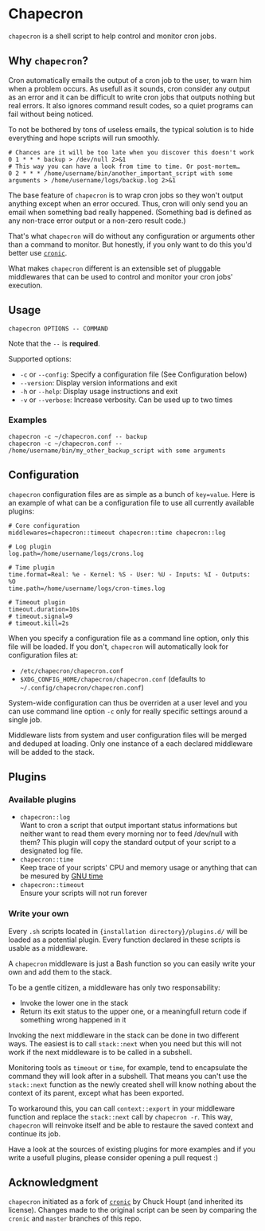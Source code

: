 # Chapecron

`chapecron` is a shell script to help control and monitor cron jobs.

## Why `chapecron`?

Cron automatically emails the output of a cron job to the user, to warn him when a problem occurs.
As usefull as it sounds, cron consider any output as an error and it can be difficult to write cron jobs that outputs nothing but real errors.
It also ignores command result codes, so a quiet programs can fail without being noticed.

To not be bothered by tons of useless emails, the typical solution is to hide everything and hope scripts will run smoothly.

```
# Chances are it will be too late when you discover this doesn't work
0 1 * * * backup > /dev/null 2>&1
# This way you can have a look from time to time. Or post-mortem…
0 2 * * * /home/username/bin/another_important_script with some arguments > /home/username/logs/backup.log 2>&1
```

The base feature of `chapecron` is to wrap cron jobs so they won't output anything except when an error occured.
Thus, cron will only send you an email when something bad really happened.
(Something bad is defined as any non-trace error output or a non-zero result code.)

That's what `chapecron` will do without any configuration or arguments other than a command to monitor.
But honestly, if you only want to do this you'd better use [`cronic`](http://habilis.net/cronic/).

What makes `chapecron` different is an extensible set of pluggable middlewares that can be used to control and monitor your cron jobs' execution.

## Usage

```
chapecron OPTIONS -- COMMAND
```

Note that the `--` is **required**.

Supported options:

* `-c` or `--config`: Specify a configuration file (See Configuration below)
* `--version`: Display version informations and exit
* `-h` or `--help`: Display usage instructions and exit
* `-v` or `--verbose`: Increase verbosity. Can be used up to two times

### Examples

```
chapecron -c ~/chapecron.conf -- backup
chapecron -c ~/chapecron.conf -- /home/username/bin/my_other_backup_script with some arguments
```

## Configuration

`chapecron` configuration files are as simple as a bunch of `key=value`.
Here is an example of what can be a configuration file to use all currently available plugins:

```
# Core configuration
middlewares=chapecron::timeout chapecron::time chapecron::log

# Log plugin
log.path=/home/username/logs/crons.log

# Time plugin
time.format=Real: %e - Kernel: %S - User: %U - Inputs: %I - Outputs: %O
time.path=/home/username/logs/cron-times.log

# Timeout plugin
timeout.duration=10s
# timeout.signal=9
# timeout.kill=2s
```

When you specify a configuration file as a command line option, only this file will be loaded.
If you don't, `chapecron` will automatically look for configuration files at:

* `/etc/chapecron/chapecron.conf`
* `$XDG_CONFIG_HOME/chapecron/chapecron.conf` (defaults to `~/.config/chapecron/chapecron.conf`)

System-wide configuration can thus be overriden at a user level and you can use command line option `-c` only for really specific settings around a single job.

Middleware lists from system and user configuration files will be merged and deduped at loading.
Only one instance of a each declared middleware will be added to the stack.

## Plugins

### Available plugins

* `chapecron::log`  
  Want to cron a script that output important status informations but neither want to read them every morning nor to feed /dev/null with them? This plugin will copy the standard output of your script to a designated log file.
* `chapecron::time`  
  Keep trace of your scripts' CPU and memory usage or anything that can be mesured by [GNU time](https://www.gnu.org/software/time/)
* `chapecron::timeout`  
  Ensure your scripts will not run forever

### Write your own

Every `.sh` scripts located in `{installation directory}/plugins.d/` will be loaded as a potential plugin.
Every function declared in these scripts is usable as a middleware.

A `chapecron` middleware is just a Bash function so you can easily write your own and add them to the stack.

To be a gentle citizen, a middleware has only two responsability:

* Invoke the lower one in the stack
* Return its exit status to the upper one, or a meaningfull return code if something wrong happened in it

Invoking the next middleware in the stack can be done in two different ways.
The easiest is to call `stack::next` when you need but this will not work if the next middleware is to be called in a subshell.

Monitoring tools as `timeout` or `time`, for example, tend to encapsulate the command they will look after in a subshell.
That means you can't use the `stack::next` function as the newly created shell will know nothing about the context of its parent, except what has been exported.

To workaround this, you can call `context::export` in your middleware function and replace the `stack::next` call by `chapecron -r`.
This way, `chapecron` will reinvoke itself and be able to restaure the saved context and continue its job.

Have a look at the sources of existing plugins for more examples and if you write a usefull plugins, please consider opening a pull request :)

## Acknowledgment

`chapecron` initiated as a fork of [`cronic`](http://habilis.net/cronic/) by Chuck Houpt (and inherited its license).
Changes made to the original script can be seen by comparing the `cronic` and `master` branches of this repo.
